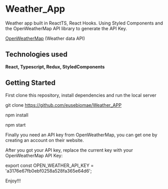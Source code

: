 # Weather_App

Weather app built in ReactTS, React Hooks. Using Styled Components and the OpenWeatherMap API library to generate the API Key.

[OpenWeatherMap](https://openweathermap.org/ 'OpenWeatherMap') (Weather data API)

## Technologies used

**React, Typescript, Redux, StyledComponents**

## Getting Started

First clone this repository, install dependencies and run the local server

git clone https://github.com/eusebiomae/Weather_APP

npm install

npm start

Finally you need an API key from OpenWeatherMap, you can get one by creating an account on their website.

After you got your API key, replace the current key with your OpenWeatherMap API Key:

export const OPEN_WEATHER_API_KEY = 'a3176e67fb0ebf0258a528fa365e64d6';

Enjoy!!!
